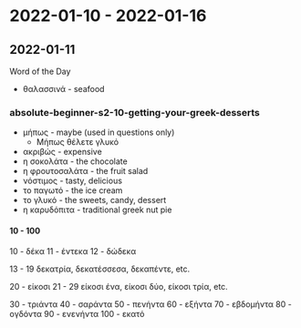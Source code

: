 # 2022-01-10 - 2022-01-16

## 2022-01-11

Word of the Day

* θαλασσινά - seafood

### absolute-beginner-s2-10-getting-your-greek-desserts

* μήπως - maybe (used in questions only)
  * Μήπως θέλετε γλυκό
* ακριβώς - expensive
* η σοκολάτα - the chocolate
* η φρουτοσαλάτα - the fruit salad
* νόστιμος - tasty, delicious
* το παγωτό - the ice cream
* το γλυκό - the sweets, candy, dessert
* η καρυδόπιτα - traditional greek nut pie

#### 10 - 100

10 - δέκα
11 - έντεκα
12 - δώδεκα

13 - 19
δεκατρία, δεκατέσσεσα, δεκαπέντε, etc.

20 - είκοσι
21 - 29
είκοσι ένα, είκοσι δύο, είκοσι τρία, etc.

30 - τριάντα
40 - σαράντα
50 - πενήντα 
60 - εξήντα
70 - εβδομήντα
80 - ογδόντα
90 - ενενήντα
100 - εκατό

